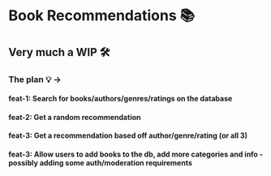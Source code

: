 # Book Recommendations 📚

## Very much a WIP 🛠️

### The plan 💡 ->

#### feat-1: Search for books/authors/genres/ratings on the database

#### feat-2: Get a random recommendation

#### feat-3: Get a recommendation based off author/genre/rating (or all 3)

#### feat-3: Allow users to add books to the db, add more categories and info - possibly adding some auth/moderation requirements
